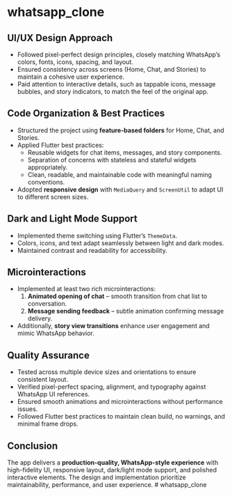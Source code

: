 # whatsapp_clone

## UI/UX Design Approach

- Followed pixel-perfect design principles, closely matching WhatsApp’s colors, fonts, icons, spacing, and layout.  
- Ensured consistency across screens (Home, Chat, and Stories) to maintain a cohesive user experience.  
- Paid attention to interactive details, such as tappable icons, message bubbles, and story indicators, to match the feel of the original app.  

## Code Organization & Best Practices

- Structured the project using **feature-based folders** for Home, Chat, and Stories.  
- Applied Flutter best practices:  
  - Reusable widgets for chat items, messages, and story components.  
  - Separation of concerns with stateless and stateful widgets appropriately.  
  - Clean, readable, and maintainable code with meaningful naming conventions.  
- Adopted **responsive design** with `MediaQuery` and `ScreenUtil` to adapt UI to different screen sizes.  

## Dark and Light Mode Support

- Implemented theme switching using Flutter’s `ThemeData`.  
- Colors, icons, and text adapt seamlessly between light and dark modes.  
- Maintained contrast and readability for accessibility.  

## Microinteractions

- Implemented at least two rich microinteractions:  
  1. **Animated opening of chat** – smooth transition from chat list to conversation.  
  2. **Message sending feedback** – subtle animation confirming message delivery.  
- Additionally, **story view transitions** enhance user engagement and mimic WhatsApp behavior.  

## Quality Assurance

- Tested across multiple device sizes and orientations to ensure consistent layout.  
- Verified pixel-perfect spacing, alignment, and typography against WhatsApp UI references.  
- Ensured smooth animations and microinteractions without performance issues.  
- Followed Flutter best practices to maintain clean build, no warnings, and minimal frame drops.  

## Conclusion

The app delivers a **production-quality, WhatsApp-style experience** with high-fidelity UI, responsive layout, dark/light mode support, and polished interactive elements. The design and implementation prioritize maintainability, performance, and user experience.
#   w h a t s a p p _ c l o n e  
 